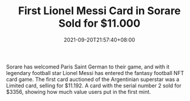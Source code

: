 ﻿---
title: "First Lionel Messi Card in Sorare Sold for $11.000"
date: 2021-09-20T21:57:40+08:00
lastmod: 2021-09-20T16:45:40+08:00
draft: false
authors: ["Laverna"]
description: "Sorare has welcomed Paris Saint German to their game, and with it legendary football star Lionel Messi has entered the fantasy football NFT card game. The first card auctioned of the Argentinian superstar was a Limited card, selling for $11.192. A card with the serial number 2 sold for $3356, showing how much value users put in the first mint."
featuredImage: "first-lionel-messi-card-in-sorare-sold-for-11-000.png"
tags: ["Virtual World","Play to Earn"]
categories: ["news"]
news: ["Virtual World"]
weight: 
lightgallery: true
pinned: false
recommend: false
recommend1: false
---

Sorare has welcomed Paris Saint German to their game, and with it legendary football star Lionel Messi has entered the fantasy football NFT card game. The first card auctioned of the Argentinian superstar was a Limited card, selling for $11.192. A card with the serial number 2 sold for $3356, showing how much value users put in the first mint.

<!--more-->

